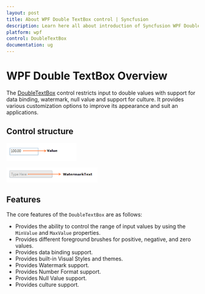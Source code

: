 ```yaml
---
layout: post
title: About WPF Double TextBox control | Syncfusion
description: Learn here all about introduction of Syncfusion WPF Double TextBox control, its elements and more details.
platform: wpf
control: DoubleTextBox
documentation: ug
---
```


# WPF Double TextBox Overview

The [DoubleTextBox](https://www.syncfusion.com/wpf-ui-controls/double-textbox) control restricts input to double values with support for data binding, watermark, null value and support for culture. It provides various customization options to improve its appearance and suit an applications.

## Control structure

![WPF DoubleTextBox](Getting-Started_images/wpf-double-textbox.png)

![WPF DoubleTextBox with Watermark Text](Getting-Started_images/wpf-double-textbox-watermark.png)

## Features

The core features of the `DoubleTextBox` are as follows:

* Provides the ability to control the range of input values by using the `MinValue` and `MaxValue` properties.
* Provides different foreground brushes for positive, negative, and zero values.
* Provides data binding support.
* Provides built-in Visual Styles and themes.
* Provides Watermark support.
* Provides Number Format support.
* Provides Null Value support.
* Provides culture support.
